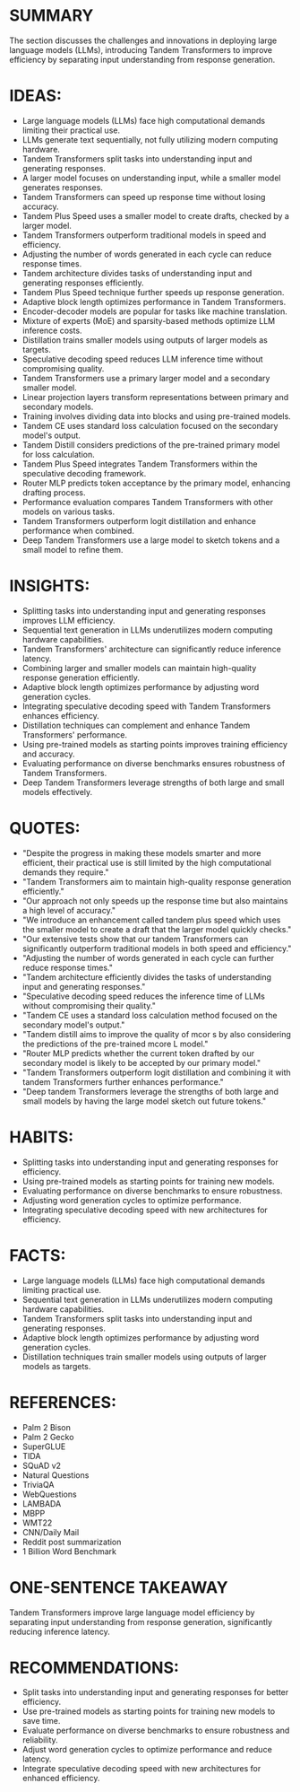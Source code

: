 # SUMMARY
The section discusses the challenges and innovations in deploying large language models (LLMs), introducing Tandem Transformers to improve efficiency by separating input understanding from response generation.

# IDEAS:
- Large language models (LLMs) face high computational demands limiting their practical use.
- LLMs generate text sequentially, not fully utilizing modern computing hardware.
- Tandem Transformers split tasks into understanding input and generating responses.
- A larger model focuses on understanding input, while a smaller model generates responses.
- Tandem Transformers can speed up response time without losing accuracy.
- Tandem Plus Speed uses a smaller model to create drafts, checked by a larger model.
- Tandem Transformers outperform traditional models in speed and efficiency.
- Adjusting the number of words generated in each cycle can reduce response times.
- Tandem architecture divides tasks of understanding input and generating responses efficiently.
- Tandem Plus Speed technique further speeds up response generation.
- Adaptive block length optimizes performance in Tandem Transformers.
- Encoder-decoder models are popular for tasks like machine translation.
- Mixture of experts (MoE) and sparsity-based methods optimize LLM inference costs.
- Distillation trains smaller models using outputs of larger models as targets.
- Speculative decoding speed reduces LLM inference time without compromising quality.
- Tandem Transformers use a primary larger model and a secondary smaller model.
- Linear projection layers transform representations between primary and secondary models.
- Training involves dividing data into blocks and using pre-trained models.
- Tandem CE uses standard loss calculation focused on the secondary model's output.
- Tandem Distill considers predictions of the pre-trained primary model for loss calculation.
- Tandem Plus Speed integrates Tandem Transformers within the speculative decoding framework.
- Router MLP predicts token acceptance by the primary model, enhancing drafting process.
- Performance evaluation compares Tandem Transformers with other models on various tasks.
- Tandem Transformers outperform logit distillation and enhance performance when combined.
- Deep Tandem Transformers use a large model to sketch tokens and a small model to refine them.

# INSIGHTS:
- Splitting tasks into understanding input and generating responses improves LLM efficiency.
- Sequential text generation in LLMs underutilizes modern computing hardware capabilities.
- Tandem Transformers' architecture can significantly reduce inference latency.
- Combining larger and smaller models can maintain high-quality response generation efficiently.
- Adaptive block length optimizes performance by adjusting word generation cycles.
- Integrating speculative decoding speed with Tandem Transformers enhances efficiency.
- Distillation techniques can complement and enhance Tandem Transformers' performance.
- Using pre-trained models as starting points improves training efficiency and accuracy.
- Evaluating performance on diverse benchmarks ensures robustness of Tandem Transformers.
- Deep Tandem Transformers leverage strengths of both large and small models effectively.

# QUOTES:
- "Despite the progress in making these models smarter and more efficient, their practical use is still limited by the high computational demands they require."
- "Tandem Transformers aim to maintain high-quality response generation efficiently."
- "Our approach not only speeds up the response time but also maintains a high level of accuracy."
- "We introduce an enhancement called tandem plus speed which uses the smaller model to create a draft that the larger model quickly checks."
- "Our extensive tests show that our tandem Transformers can significantly outperform traditional models in both speed and efficiency."
- "Adjusting the number of words generated in each cycle can further reduce response times."
- "Tandem architecture efficiently divides the tasks of understanding input and generating responses."
- "Speculative decoding speed reduces the inference time of LLMs without compromising their quality."
- "Tandem CE uses a standard loss calculation method focused on the secondary model's output."
- "Tandem distill aims to improve the quality of mcor s by also considering the predictions of the pre-trained mcore L model."
- "Router MLP predicts whether the current token drafted by our secondary model is likely to be accepted by our primary model."
- "Tandem Transformers outperform logit distillation and combining it with tandem Transformers further enhances performance."
- "Deep tandem Transformers leverage the strengths of both large and small models by having the large model sketch out future tokens."

# HABITS:
- Splitting tasks into understanding input and generating responses for efficiency.
- Using pre-trained models as starting points for training new models.
- Evaluating performance on diverse benchmarks to ensure robustness.
- Adjusting word generation cycles to optimize performance.
- Integrating speculative decoding speed with new architectures for efficiency.

# FACTS:
- Large language models (LLMs) face high computational demands limiting practical use.
- Sequential text generation in LLMs underutilizes modern computing hardware capabilities.
- Tandem Transformers split tasks into understanding input and generating responses.
- Adaptive block length optimizes performance by adjusting word generation cycles.
- Distillation techniques train smaller models using outputs of larger models as targets.

# REFERENCES:
- Palm 2 Bison
- Palm 2 Gecko
- SuperGLUE
- TIDA
- SQuAD v2
- Natural Questions
- TriviaQA
- WebQuestions
- LAMBADA
- MBPP
- WMT22
- CNN/Daily Mail
- Reddit post summarization
- 1 Billion Word Benchmark

# ONE-SENTENCE TAKEAWAY
Tandem Transformers improve large language model efficiency by separating input understanding from response generation, significantly reducing inference latency.

# RECOMMENDATIONS:
- Split tasks into understanding input and generating responses for better efficiency.
- Use pre-trained models as starting points for training new models to save time.
- Evaluate performance on diverse benchmarks to ensure robustness and reliability.
- Adjust word generation cycles to optimize performance and reduce latency.
- Integrate speculative decoding speed with new architectures for enhanced efficiency.